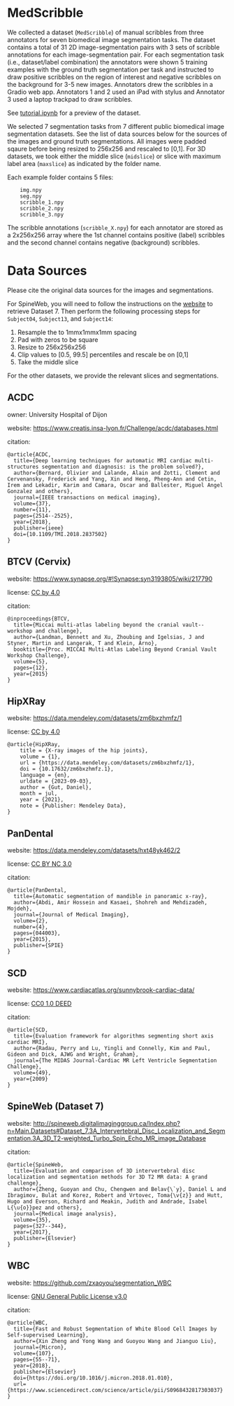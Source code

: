 
# MedScribble

We collected a dataset (`MedScribble`) of manual scribbles from three annotators for seven biomedical image segmentation tasks. The dataset contains a total of 31 2D image-segmentation pairs with 3 sets of scribble annotations for each image-segmentation pair. For each segmentation task (i.e., dataset/label combination) the annotators were shown 5 training examples with the ground truth segmentation per task and instructed to draw positive scribbles on the region of interest and negative scribbles on the background for 3-5 new images. Annotators drew the scribbles in a Gradio web app. Annotators 1 and 2 used an iPad with stylus and Annotator 3 used a laptop trackpad to draw scribbles. 

See [tutorial.ipynb](https://github.com/anon5664/paper5664/blob/main/MedScribble/tutorial.ipynb) for a preview of the dataset.

We selected 7 segmentation tasks from 7 different public biomedical image segmentation datasets. See the list of data sources below for the sources of the images and ground truth segmentations. All images were padded sqaure before being resized to 256x256 and rescaled to [0,1]. For 3D datasets, we took either the middle slice (`midslice`) or slice with maximum label area (`maxslice`) as indicated by the folder name.

Each example folder contains 5 files:
```
    img.npy
    seg.npy
    scribble_1.npy
    scribble_2.npy
    scribble_3.npy
```
The scribble annotations (`scribble_X.npy`) for each annotator are stored as a 2x256x256 array where the 1st channel contains positive (label) scribbles and the second channel contains negative (background) scribbles.  

# Data Sources

Please cite the original data sources for the images and segmentations. 

For SpineWeb, you will need to follow the instructions on the [website](http://spineweb.digitalimaginggroup.ca/Index.php?n=Main.Datasets#Dataset_7.3A_Intervertebral_Disc_Localization_and_Segmentation.3A_3D_T2-weighted_Turbo_Spin_Echo_MR_image_Database) to retrieve Dataset 7. Then perform the following processing steps for `Subject04`, `Subject13`, and `Subject14`:

1. Resample the to 1mmx1mmx1mm spacing 
2. Pad with zeros to be square
3. Resize to 256x256x256
4. Clip values to [0.5, 99.5] percentiles and rescale be on [0,1]
5. Take the middle slice 

For the other datasets, we provide the relevant slices and segmentations. 

## ACDC

owner: University Hospital of Dijon

website: https://www.creatis.insa-lyon.fr/Challenge/acdc/databases.html

citation:
```
@article{ACDC,
  title={Deep learning techniques for automatic MRI cardiac multi-structures segmentation and diagnosis: is the problem solved?},
  author={Bernard, Olivier and Lalande, Alain and Zotti, Clement and Cervenansky, Frederick and Yang, Xin and Heng, Pheng-Ann and Cetin, Irem and Lekadir, Karim and Camara, Oscar and Ballester, Miguel Angel Gonzalez and others},
  journal={IEEE transactions on medical imaging},
  volume={37},
  number={11},
  pages={2514--2525},
  year={2018},
  publisher={ieee}
  doi={10.1109/TMI.2018.2837502}
}
```

## BTCV (Cervix)

website: https://www.synapse.org/#!Synapse:syn3193805/wiki/217790

license: [CC by 4.0](https://creativecommons.org/licenses/by/4.0/)

citation:
```
@inproceedings{BTCV,
  title={Miccai multi-atlas labeling beyond the cranial vault--workshop and challenge},
  author={Landman, Bennett and Xu, Zhoubing and Igelsias, J and Styner, Martin and Langerak, T and Klein, Arno},
  booktitle={Proc. MICCAI Multi-Atlas Labeling Beyond Cranial Vault Workshop Challenge},
  volume={5},
  pages={12},
  year={2015}
}
```

## HipXRay

website: https://data.mendeley.com/datasets/zm6bxzhmfz/1

license: [CC by 4.0](https://creativecommons.org/licenses/by/4.0/)

```
@article{HipXRay,
	title = {X-ray images of the hip joints},
	volume = {1},
	url = {https://data.mendeley.com/datasets/zm6bxzhmfz/1},
	doi = {10.17632/zm6bxzhmfz.1},
	language = {en},
	urldate = {2023-09-03},
	author = {Gut, Daniel},
	month = jul,
	year = {2021},
	note = {Publisher: Mendeley Data},
}
```

## PanDental

website: https://data.mendeley.com/datasets/hxt48yk462/2

license: [CC BY NC 3.0](https://creativecommons.org/licenses/by-nc/3.0/)

citation:
```
@article{PanDental,
  title={Automatic segmentation of mandible in panoramic x-ray},
  author={Abdi, Amir Hossein and Kasaei, Shohreh and Mehdizadeh, Mojdeh},
  journal={Journal of Medical Imaging},
  volume={2},
  number={4},
  pages={044003},
  year={2015},
  publisher={SPIE}
}
```

## SCD

website: https://www.cardiacatlas.org/sunnybrook-cardiac-data/

license: [CC0 1.0 DEED](https://creativecommons.org/publicdomain/zero/1.0/)

citation:
```
@article{SCD,
  title={Evaluation framework for algorithms segmenting short axis cardiac MRI},
  author={Radau, Perry and Lu, Yingli and Connelly, Kim and Paul, Gideon and Dick, AJWG and Wright, Graham},
  journal={The MIDAS Journal-Cardiac MR Left Ventricle Segmentation Challenge},
  volume={49},
  year={2009}
}

```

## SpineWeb (Dataset 7)

website: http://spineweb.digitalimaginggroup.ca/Index.php?n=Main.Datasets#Dataset_7.3A_Intervertebral_Disc_Localization_and_Segmentation.3A_3D_T2-weighted_Turbo_Spin_Echo_MR_image_Database

citation:
```
@article{SpineWeb,
  title={Evaluation and comparison of 3D intervertebral disc localization and segmentation methods for 3D T2 MR data: A grand challenge},
  author={Zheng, Guoyan and Chu, Chengwen and Belav{\`y}, Daniel L and Ibragimov, Bulat and Korez, Robert and Vrtovec, Toma{\v{z}} and Hutt, Hugo and Everson, Richard and Meakin, Judith and Andrade, Isabel L{\u{o}}pez and others},
  journal={Medical image analysis},
  volume={35},
  pages={327--344},
  year={2017},
  publisher={Elsevier}
}
```

## WBC

website: https://github.com/zxaoyou/segmentation_WBC

license: [GNU General Public License v3.0](https://github.com/zxaoyou/segmentation_WBC/blob/master/LICENSE)

citation:
```
@article{WBC,
  title={Fast and Robust Segmentation of White Blood Cell Images by Self-supervised Learning},
  author={Xin Zheng and Yong Wang and Guoyou Wang and Jianguo Liu},
  journal={Micron},
  volume={107},
  pages={55--71},
  year={2018},
  publisher={Elsevier}
  doi={https://doi.org/10.1016/j.micron.2018.01.010},
  url={https://www.sciencedirect.com/science/article/pii/S0968432817303037}
}
```
